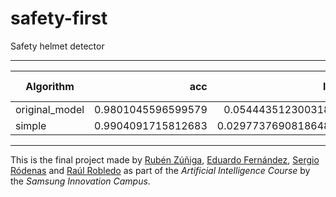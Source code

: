 # safety-first
Safety helmet detector

---

| Algorithm      |     acc  |     loss | value acc | value loss | precision | val precision |       lr | n epoch | train time | url |
|----------------|---------:|---------:|----------:|-----------:|----------:|--------------:|---------:|--------:|-----------:|-----|
| original_model | 0.9801045596599579 | 0.05444351230031882 |  0.9804829508066177 |   0.05829200801041597 |  0.975613358616829 |      0.9780876249074936 | 0.0006625000314670615 |      20 |   243.72427463531494 |     |
| simple | 0.9904091715812683 | 0.029773769081864875 |  0.9828977227210999 |   0.06810503541299577 |  0.9882381230592727 |      0.9771572142839432 | 0.0005500000261235982 |      20 |   220.74680304527283 |     |
 
 
---
This is the final project made by [Rubén Zúñiga](https://github.com/yezarou), [Eduardo Fernández](https://github.com/EduFdezSoy), [Sergio Ródenas](https://github.com/sergiorodenas) and [Raúl Robledo](https://github.com/Nara14) as part of the *Artificial Intelligence Course* by the *Samsung Innovation Campus*.  
